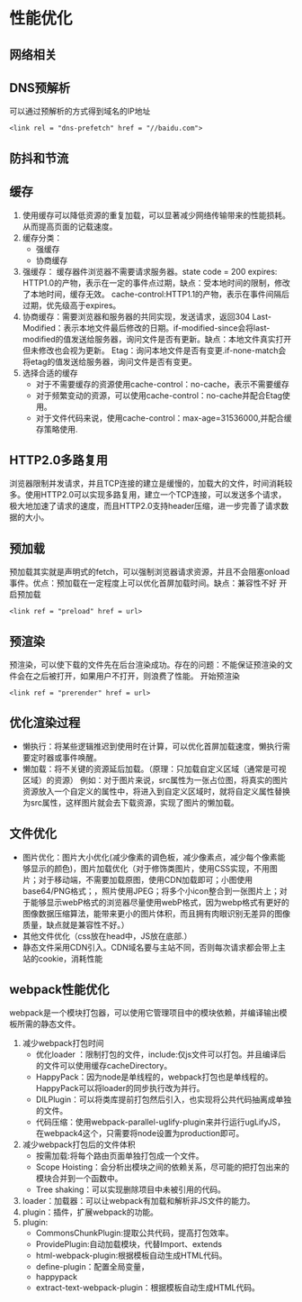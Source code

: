 # 性能优化

## 网络相关

## DNS预解析

可以通过预解析的方式得到域名的IP地址
```
<link rel = "dns-prefetch" href = "//baidu.com">
```

## 防抖和节流

## 缓存

1. 使用缓存可以降低资源的重复加载，可以显著减少网络传输带来的性能损耗。从而提高页面的记载速度。
2. 缓存分类：
   - 强缓存
   - 协商缓存
3. 强缓存： 缓存器件浏览器不需要请求服务器。state code = 200
   expires: HTTP1.0的产物，表示在一定的事件点过期，缺点：受本地时间的限制，修改了本地时间，缓存无效。
   cache-control:HTTP1.1的产物，表示在事件间隔后过期，优先级高于expires。
4. 协商缓存：需要浏览器和服务器的共同实现，发送请求，返回304
   Last-Modified：表示本地文件最后修改的日期。if-modified-since会将last-modified的值发送给服务器，询问文件是否有更新。缺点：本地文件真实打开但未修改也会视为更新。
   Etag：询问本地文件是否有变更.if-none-match会将etag的值发送给服务器，询问文件是否有变更。
5. 选择合适的缓存
   - 对于不需要缓存的资源使用cache-control：no-cache，表示不需要缓存
   - 对于频繁变动的资源，可以使用cache-control：no-cache并配合Etag使用。
   - 对于文件代码来说，使用cache-control：max-age=31536000,并配合缓存策略使用.

## HTTP2.0多路复用

浏览器限制并发请求，并且TCP连接的建立是缓慢的，加载大的文件，时间消耗较多。使用HTTP2.0可以实现多路复用，建立一个TCP连接，可以发送多个请求，极大地加速了请求的速度，而且HTTP2.0支持header压缩，进一步完善了请求数据的大小。

## 预加载

预加载其实就是声明式的fetch，可以强制浏览器请求资源，并且不会阻塞onload事件。优点：预加载在一定程度上可以优化首屏加载时间。缺点：兼容性不好
开启预加载
```
<link ref = "preload" href = url>
```

## 预渲染

预渲染，可以使下载的文件先在后台渲染成功。存在的问题：不能保证预渲染的文件会在之后被打开，如果用户不打开，则浪费了性能。
开始预渲染
```
<link ref = "prerender" href = url>
```

## 优化渲染过程

- 懒执行：将某些逻辑推迟到使用时在计算，可以优化首屏加载速度，懒执行需要定时器或事件唤醒。
- 懒加载：将不关键的资源延后加载。（原理：只加载自定义区域（通常是可视区域）的资源）
  例如：对于图片来说，src属性为一张占位图，将真实的图片资源放入一个自定义的属性中，将进入到自定义区域时，就将自定义属性替换为src属性，这样图片就会去下载资源，实现了图片的懒加载。

## 文件优化

- 图片优化：图片大小优化(减少像素的调色板，减少像素点，减少每个像素能够显示的颜色)，图片加载优化（对于修饰类图片，使用CSS实现，不用图片；对于移动端，不需要加载原图，使用CDN加载即可；小图使用base64/PNG格式；，照片使用JPEG；将多个小icon整合到一张图片上；对于能够显示webP格式的浏览器尽量使用webP格式，因为webp格式有更好的图像数据压缩算法，能带来更小的图片体积，而且拥有肉眼识别无差异的图像质量，缺点就是兼容性不好。）
- 其他文件优化（css放在head中，JS放在底部.）
- 静态文件采用CDN引入。CDN域名要与主站不同，否则每次请求都会带上主站的cookie，消耗性能

## webpack性能优化

webpack是一个模块打包器，可以使用它管理项目中的模块依赖，并编译输出模板所需的静态文件。
1. 减少webpack打包时间
   - 优化loader ：限制打包的文件，include:仅js文件可以打包。并且编译后的文件可以使用缓存cacheDirectory。
   - HappyPack：因为node是单线程的，webpack打包也是单线程的。HappyPack可以将loader的同步执行改为并行。
   - DlLPlugin：可以将类库提前打包然后引入，也实现将公共代码抽离成单独的文件。
   - 代码压缩：使用webpack-parallel-uglify-plugin来并行运行ugLifyJS，在webpack4这个，只需要将node设置为production即可。
2. 减少webpack打包后的文件体积
   - 按需加载:将每个路由页面单独打包成一个文件。
   - Scope Hoisting：会分析出模块之间的依赖关系，尽可能的把打包出来的模块合并到一个函数中。
   - Tree shaking：可以实现删除项目中未被引用的代码。
3. loader：加载器：可以让webpack有加载和解析非JS文件的能力。
4. plugin：插件，扩展webpack的功能。
5. plugin:
   - CommonsChunkPlugin:提取公共代码，提高打包效率。
   - ProvidePlugin:自动加载模块，代替Import、extends
   - html-webpack-plugin:根据模板自动生成HTML代码。
   - define-plugin：配置全局变量，
   - happypack
   - extract-text-webpack-plugin：根据模板自动生成HTML代码。

